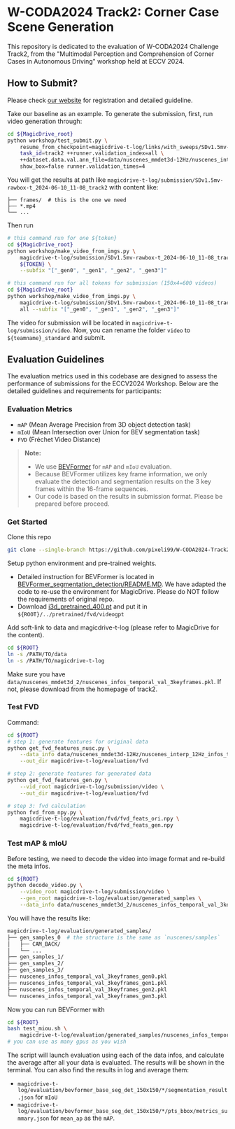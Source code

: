 # W-CODA2024 Track2: Corner Case Scene Generation
This repository is dedicated to the evaluation of W-CODA2024 Challenge Track2, from the "Multimodal Perception and Comprehension of Corner Cases in Autonomous Driving" workshop held at ECCV 2024.

## How to Submit?

Please check [our website](https://coda-dataset.github.io/w-coda2024/track2/) for registration and detailed guideline.

Take our baseline as an example. To generate the submission, first, run video generation through:

```bash
cd ${MagicDrive_root}
python workshop/test_submit.py \
	resume_from_checkpoint=magicdrive-t-log/links/with_sweeps/SDv1.5mv-rawbox-t_2023-12-04_17-51_2.0t_0.4.3/weight-E4-S77040/
	task_id=track2 ++runner.validation_index=all \
    ++dataset.data.val.ann_file=data/nuscenes_mmdet3d-12Hz/nuscenes_interp_12Hz_infos_track2_eval.pkl \
    show_box=false runner.validation_times=4
```

You will get the results at path like `magicdrive-t-log/submission/SDv1.5mv-rawbox-t_2024-06-10_11-08_track2` with content like:

```
├── frames/  # this is the one we need
├── *.mp4
└── ...
```

Then run 

```bash
# this command run for one ${token}
cd ${MagicDrive_root}
python workshop/make_video_from_imgs.py \
	magicdrive-t-log/submission/SDv1.5mv-rawbox-t_2024-06-10_11-08_track2/frames \
    ${TOKEN} \
	--subfix "["_gen0", "_gen1", "_gen2", "_gen3"]"

# this command run for all tokens for submission (150x4=600 videos)
cd ${MagicDrive_root}
python workshop/make_video_from_imgs.py \
	magicdrive-t-log/submission/SDv1.5mv-rawbox-t_2024-06-10_11-08_track2/frames \
    all --subfix "["_gen0", "_gen1", "_gen2", "_gen3"]"
```

The video for submission will be located in `magicdrive-t-log/submission/video`. Now, you can rename the folder `video` to `${teamname}_standard` and submit.

## Evaluation Guidelines

The evaluation metrics used in this codebase are designed to assess the performance of submissions for the ECCV2024 Workshop. Below are the detailed guidelines and requirements for participants:

### Evaluation Metrics
- `mAP` (Mean Average Precision from 3D object detection task)
- `mIoU` (Mean Intersection over Union for BEV segmentation task)
- `FVD` (Fréchet Video Distance)

> **Note:**
>
> - We use [BEVFormer](https://github.com/Bin-ze/BEVFormer_segmentation_detection) for `mAP` and `mIoU` evaluation.
> - Because BEVFormer utilizes key frame information, we only evaluate the detection and segmentation results on the 3 key frames within the 16-frame sequences.
> - Our code is based on the results in submission format. Please be prepared before proceed.

### Get Started

Clone this repo

```bash
git clone --single-branch https://github.com/pixeli99/W-CODA2024-Track2.git
```

Setup python environment and pre-trained weights.

- Detailed instruction for BEVFormer is located in [BEVFormer_segmentation_detection/README.MD](BEVFormer_segmentation_detection/README.MD). We have adapted the code to re-use the environment for MagicDrive. Please do NOT follow the requirements of original repo.
- Download [i3d_pretrained_400.pt](https://onedrive.live.com/download?cid=78EEF3EB6AE7DBCB&resid=78EEF3EB6AE7DBCB%21199&authkey=AApKdFHPXzWLNyI) and put it in `${ROOT}/../pretrained/fvd/videogpt`

Add soft-link to data and magicdrive-t-log (please refer to MagicDrive for the content).

```bash
cd ${ROOT}
ln -s /PATH/TO/data
ln -s /PATH/TO/magicdrive-t-log
```

Make sure you have `data/nuscenes_mmdet3d_2/nuscenes_infos_temporal_val_3keyframes.pkl`. If not, please download from the homepage of track2.

### Test FVD

Command:

```bash
cd ${ROOT}
# step 1: generate features for original data
python get_fvd_features_nusc.py \
	--data_info data/nuscenes_mmdet3d-12Hz/nuscenes_interp_12Hz_infos_track2_eval.pkl \
	--out_dir magicdrive-t-log/evaluation/fvd

# step 2: generate features for generated data
python get_fvd_features_gen.py \
	--vid_root magicdrive-t-log/submission/video \
    --out_dir magicdrive-t-log/evaluation/fvd

# step 3: fvd calculation
python fvd_from_npy.py \
	magicdrive-t-log/evaluation/fvd/fvd_feats_ori.npy \
	magicdrive-t-log/evaluation/fvd/fvd_feats_gen.npy 
```

### Test mAP & mIoU

Before testing, we need to decode the video into image format and re-build the meta infos.

```bash
cd ${ROOT}
python decode_video.py \
	--video_root magicdrive-t-log/submission/video \
    --gen_root magicdrive-t-log/evaluation/generated_samples \
    --data_info data/nuscenes_mmdet3d_2/nuscenes_infos_temporal_val_3keyframes.pkl
```

You will have the results like:

```bash
magicdrive-t-log/evaluation/generated_samples/
├── gen_samples_0  # the structure is the same as `nuscenes/samples`
│   ├── CAM_BACK/
│   └── ...
├── gen_samples_1/
├── gen_samples_2/
├── gen_samples_3/
├── nuscenes_infos_temporal_val_3keyframes_gen0.pkl
├── nuscenes_infos_temporal_val_3keyframes_gen1.pkl
├── nuscenes_infos_temporal_val_3keyframes_gen2.pkl
└── nuscenes_infos_temporal_val_3keyframes_gen3.pkl
```

Now you can run BEVFormer with

```bash
cd ${ROOT}
bash test_miou.sh \
	magicdrive-t-log/evaluation/generated_samples/nuscenes_infos_temporal_val_3keyframes.pkl 8
# you can use as many gpus as you wish
```

The script will launch evaluation using each of the data infos, and calculate the average after all your data is evaluated. The results will be shown in the terminal. You can also find the results in log and average them:

-  `magicdrive-t-log/evaluation/bevformer_base_seg_det_150x150/*/segmentation_result.json` for `mIoU`
- `magicdrive-t-log/evaluation/bevformer_base_seg_det_150x150/*/pts_bbox/metrics_summary.json` for `mean_ap` as the `mAP`.

